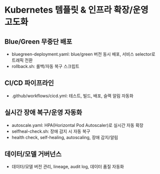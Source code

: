 # Kubernetes 템플릿 & 인프라 확장/운영 고도화

## Blue/Green 무중단 배포
- bluegreen-deployment.yaml: blue/green 버전 동시 배포, 서비스 selector로 트래픽 전환
- rollback.sh: 롤백/자동 복구 스크립트

## CI/CD 파이프라인
- .github/workflows/cicd.yml: 테스트, 빌드, 배포, 슬랙 알림 자동화

## 실시간 장애 복구/운영 자동화
- autoscale.yaml: HPA(Horizontal Pod Autoscaler)로 실시간 자동 확장
- selfheal-check.sh: 장애 감지 시 자동 복구
- health check, self-healing, autoscaling, 장애 감지/알림

## 데이터/모델 거버넌스
- 데이터/모델 버전 관리, lineage, audit log, 데이터 품질 자동화 